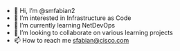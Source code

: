 - 👋 Hi, I’m @smfabian2
- 👀 I’m interested in Infrastructure as Code
- 🌱 I’m currently learning NetDevOps
- 💞️ I’m looking to collaborate on various learning projects
- 📫 How to reach me sfabian@cisco.com

<!---
smfabian2/smfabian2 is a ✨ special ✨ repository because its `README.md` (this file) appears on your GitHub profile.
You can click the Preview link to take a look at your changes.
--->

